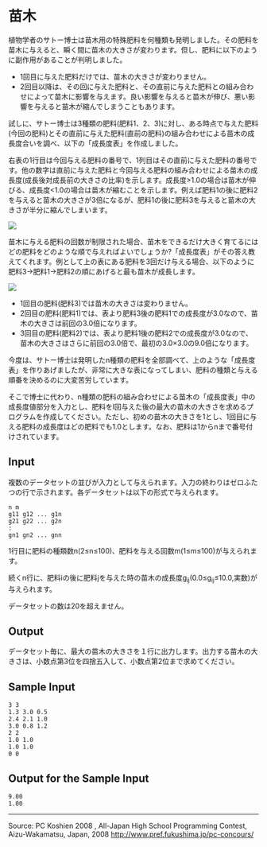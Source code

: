 # 苗木

植物学者のサトー博士は苗木用の特殊肥料を何種類も発明しました。その肥料を苗木に与えると、瞬く間に苗木の大きさが変わります。但し、肥料に以下のように副作用があることが判明しました。

* 1回目に与えた肥料だけでは、苗木の大きさが変わりません。
* 2回目以降は、その回に与えた肥料と、その直前に与えた肥料との組み合わせによって苗木に影響を与えます。良い影響を与えると苗木が伸び、悪い影響を与えると苗木が縮んでしまうこともあります。

試しに、サトー博士は3種類の肥料(肥料1、2、3)に対し、ある時点で与えた肥料(今回の肥料)とその直前に与えた肥料(直前の肥料)の組み合わせによる苗木の成長度合いを調べ、以下の「成長度表」を作成しました。

右表の1行目は今回与える肥料の番号で、1列目はその直前に与えた肥料の番号です。他の数字は直前に与えた肥料と今回与える肥料の組み合わせによる苗木の成長度(成長後対成長前の大きさの比率)を示します。成長度>1.0の場合は苗木が伸びる、成長度<1.0の場合は苗木が縮むことを示します。例えば肥料1の後に肥料2を与えると苗木の大きさが3倍になるが、肥料1の後に肥料3を与えると苗木の大きさが半分に縮んでしまいます。

![][1]

苗木に与える肥料の回数が制限された場合、苗木をできるだけ大きく育てるにはどの肥料をどのような順で与えればよいでしょうか?「成長度表」がその答え教えてくれます。例として上の表にある肥料を3回だけ与える場合、以下のように肥料3→肥料1→肥料2の順にあげると最も苗木が成長します。

![][2]

* 1回目の肥料(肥料3)では苗木の大きさは変わりません。
* 2回目の肥料(肥料1)では、表より肥料3後の肥料1での成長度が3.0なので、苗木の大きさは前回の3.0倍になります。
* 3回目の肥料(肥料2)では、表より肥料1後の肥料2での成長度が3.0なので、苗木の大きさはさらに前回の3.0倍で、最初の3.0×3.0の9.0倍になります。

今度は、サトー博士は発明したn種類の肥料を全部調べて、上のような「成長度表」を作りあげましたが、非常に大きな表になってしまい、肥料の種類と与える順番を決めるのに大変苦労しています。

そこで博士に代わり、n種類の肥料の組み合わせによる苗木の「成長度表」中の成長度値部分を入力とし、肥料をl回与えた後の最大の苗木の大きさを求めるプログラムを作成してください。ただし、初めの苗木の大きさを1とし、1回目に与える肥料の成長度はどの肥料でも1.0とします。なお、肥料は1からnまで番号付けされています。

## Input

複数のデータセットの並びが入力として与えられます。入力の終わりはゼロふたつの行で示されます。各データセットは以下の形式で与えられます。

    n m
    g11 g12 ... g1n
    g21 g22 ... g2n
    :
    gn1 gn2 ... gnn

1行目に肥料の種類数n(2≤n≤100)、肥料を与える回数m(1≤m≤100)が与えられます。

続くn行に、肥料iの後に肥料jを与えた時の苗木の成長度g<sub>ij</sub>(0.0≤g<sub>ij</sub>≤10.0,実数)が与えられます。

データセットの数は20を超えません。

## Output

データセット毎に、最大の苗木の大きさを１行に出力します。出力する苗木の大きさは、小数点第3位を四捨五入して、小数点第2位まで求めてください。

## Sample Input

    3 3
    1.3 3.0 0.5
    2.4 2.1 1.0
    3.0 0.8 1.2
    2 2
    1.0 1.0
    1.0 1.0
    0 0

## Output for the Sample Input

    9.00
    1.00

* * *

Source: PC Koshien 2008 , All-Japan High School Programming Contest, Aizu-Wakamatsu, Japan, 2008
<http://www.pref.fukushima.jp/pc-concours/>

[1]: IMAGE1/babyTree1.jpg
[2]: IMAGE1/babyTree2.jpg
